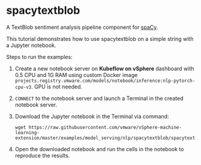 # spacytextblob

A TextBlob sentiment analysis pipeline component for [spaCy](https://spacy.io/).

This tutorial demonstrates how to use spacytextblob on a simple string with a Jupyter notebook.

Steps to run the examples:

1. Create a new notebook server on **Kubeflow on vSphere** dashboard with 0.5 CPU and 1G RAM using custom Docker image `projects.registry.vmware.com/models/notebook/inference:nlp-pytorch-cpu-v3`. GPU is not needed. 

2. `CONNECT` to the notebook server and launch a Terminal in the created notebook server.

3. Download the Jupyter notebook in the Terminal via command: 

   ```shell
   wget https://raw.githubusercontent.com/vmware/vSphere-machine-learning-extension/master/examples/model_serving/nlp/spacytextblob/spacytextblob.ipynb
   ```

4. Open the downloaded notebook and run the cells in the notebook to reproduce the results.
